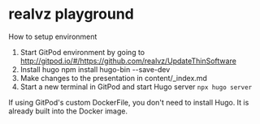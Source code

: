 # realvz playground

How to setup environment
1. Start GitPod environment by going to http://gitpod.io/#/https://github.com/realvz/UpdateThinSoftware
2. Install hugo npm install hugo-bin --save-dev
3. Make changes to the presentation in content/_index.md
4. Start a new terminal in GitPod and start Hugo server
`
npx hugo server
`

If using GitPod's custom DockerFile, you don't need to install Hugo. It is already built into the Docker image.